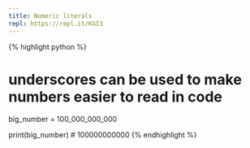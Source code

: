 ```yaml
---
title: Numeric literals
repl: https://repl.it/KGI3
---
```

{% highlight python %}
# underscores can be used to make numbers easier to read in code
big_number = 100_000_000_000

print(big_number)  # 100000000000
{% endhighlight %}

